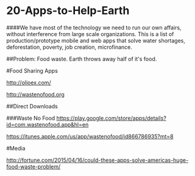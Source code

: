 # 20-Apps-to-Help-Earth

####We have most of the technology we need to run our own affairs, without interference from large scale organizations. This is a list of production/prototype mobile and web apps that solve water shortages, deforestation, poverty, job creation, microfinance. 


##Problem: Food waste. Earth throws away half of it's food. 

#Food Sharing Apps

http://olioex.com/

http://wastenofood.org

##Direct Downloads

###Waste No Food
https://play.google.com/store/apps/details?id=com.wastenofood.app&hl=en

https://itunes.apple.com/us/app/wastenofood/id866786935?mt=8

#Media

http://fortune.com/2015/04/16/could-these-apps-solve-americas-huge-food-waste-problem/

